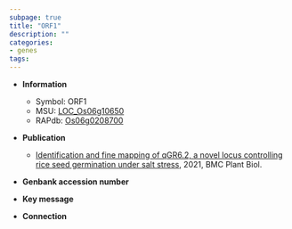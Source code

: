 ```yaml
---
subpage: true
title: "ORF1"
description: ""
categories:
- genes
tags: 
---
```


* **Information**  
    + Symbol: ORF1  
    + MSU: [LOC_Os06g10650](http://rice.plantbiology.msu.edu/cgi-bin/ORF_infopage.cgi?orf=LOC_Os06g10650)  
    + RAPdb: [Os06g0208700](http://rapdb.dna.affrc.go.jp/viewer/gbrowse_details/irgsp1?name=Os06g0208700)  

* **Publication**  
    + [Identification and fine mapping of qGR6.2, a novel locus controlling rice seed germination under salt stress](http://www.ncbi.nlm.nih.gov/pubmed?term=Identification+and+fine+mapping+of+qGR6.2,+a+novel+locus+controlling+rice+seed+germination+under+salt+stress%5BTitle%5D), 2021, BMC Plant Biol.

* **Genbank accession number**  

* **Key message**  

* **Connection**  



